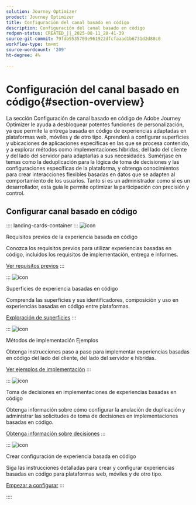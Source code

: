 ```yaml
---
solution: Journey Optimizer
product: Journey Optimizer
title: Configuración del canal basado en código
description: Configuración del canal basado en código
redpen-status: CREATED_||_2025-08-11_20-41-39
source-git-commit: 79fdb9535703e961922dfcfaaad1b6731d2d88c0
workflow-type: tm+mt
source-wordcount: '209'
ht-degree: 4%

---
```



# Configuración del canal basado en código{#section-overview}

La sección Configuración de canal basado en código de Adobe Journey Optimizer le ayuda a desbloquear potentes funciones de personalización, ya que permite la entrega basada en código de experiencias adaptadas en plataformas web, móviles y de otro tipo. Aprenderá a configurar superficies y ubicaciones de aplicaciones específicas en las que se procesa contenido, y a explorar métodos como implementaciones híbridas, del lado del cliente y del lado del servidor para adaptarlas a sus necesidades. Sumérjase en temas como la deduplicación para la lógica de toma de decisiones y las configuraciones específicas de la plataforma, y obtenga conocimientos para crear interacciones flexibles basadas en datos que se adapten al comportamiento de los usuarios. Tanto si es un administrador como si es un desarrollador, esta guía le permite optimizar la participación con precisión y control.

## Configurar canal basado en código

:::: landing-cards-container
:::
![icon](https://cdn.experienceleague.adobe.com/icons/list-check.svg?lang=es)

Requisitos previos de la experiencia basada en código

Conozca los requisitos previos para utilizar experiencias basadas en código, incluidos los requisitos de implementación, entrega e informes.

[Ver requisitos previos](../using/code-based/code-based-prerequisites.md)
:::

:::
![icon](https://cdn.experienceleague.adobe.com/icons/puzzle-piece.svg?lang=es)

Superficies de experiencia basadas en código

Comprenda las superficies y sus identificadores, composición y uso en experiencias basadas en código entre plataformas.

[Exploración de superficies](../using/code-based/code-based-surface.md)
:::

:::
![icon](https://cdn.experienceleague.adobe.com/icons/code-branch.svg?lang=es)

Métodos de implementación Ejemplos

Obtenga instrucciones paso a paso para implementar experiencias basadas en código del lado del cliente, del lado del servidor e híbridas.

[Ver ejemplos de implementación](../using/code-based/code-based-implementation-samples.md)
:::

:::
![icon](https://cdn.experienceleague.adobe.com/icons/bullseye.svg?lang=es)

Toma de decisiones en implementaciones de experiencias basadas en código

Obtenga información sobre cómo configurar la anulación de duplicación y administrar las solicitudes de toma de decisiones en implementaciones basadas en código.

[Obtenga información sobre decisiones](../using/code-based/code-based-decisioning-implementations.md)
:::

:::
![icon](https://cdn.experienceleague.adobe.com/icons/gear.svg?lang=es)

Crear configuración de experiencia basada en código

Siga las instrucciones detalladas para crear y configurar experiencias basadas en código para plataformas web, móviles y de otro tipo.

[Empezar a configurar](../using/code-based/code-based-configuration.md)
:::

::::
